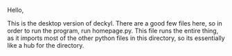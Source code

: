 Hello,

This is the desktop version of deckyl. There are a good few files here, so in order to run the program, run homepage.py. This file runs the entire thing, as 
it imports most of the other python files in this directory, so its essentially like a hub for the directory.
